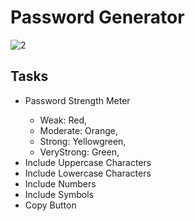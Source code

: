 # Password Generator
![2](https://user-images.githubusercontent.com/88106043/222466222-43794974-4ecb-4319-af13-0a67f0ddac3a.PNG)
<h2> Tasks </h2>
<ul>
<li>Password Strength Meter <br></li>
    <ul><li>Weak: Red, </li> 
    <li>Moderate: Orange, </li> 
    <li>Strong: Yellowgreen, </li> 
    <li>VeryStrong: Green,</li> </ul> 
    <li>Include Uppercase Characters </li>
    <li>Include Lowercase Characters</li>
    <li>Include Numbers</li>
    <li>Include Symbols</li>
    <li>Copy Button</li>
    </ul>

